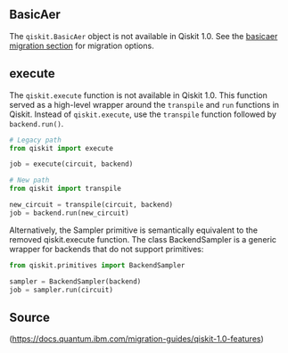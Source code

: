 ## BasicAer

The `qiskit.BasicAer` object is not available in Qiskit 1.0. See the [basicaer migration section](https://docs.quantum.ibm.com/migration-guides/qiskit-1.0-features#global-instances-and-functions) for migration options.

## execute

The `qiskit.execute` function is not available in Qiskit 1.0. This function served as a high-level wrapper around the `transpile` and `run` functions in Qiskit. Instead of `qiskit.execute`, use the `transpile` function followed by `backend.run()`.

```python
# Legacy path
from qiskit import execute

job = execute(circuit, backend)

# New path
from qiskit import transpile

new_circuit = transpile(circuit, backend)
job = backend.run(new_circuit)
```
Alternatively, the Sampler primitive is semantically equivalent to the removed qiskit.execute function. The class BackendSampler is a generic wrapper for backends that do not support primitives:
```python
from qiskit.primitives import BackendSampler

sampler = BackendSampler(backend)
job = sampler.run(circuit)
```
## Source

(https://docs.quantum.ibm.com/migration-guides/qiskit-1.0-features)
